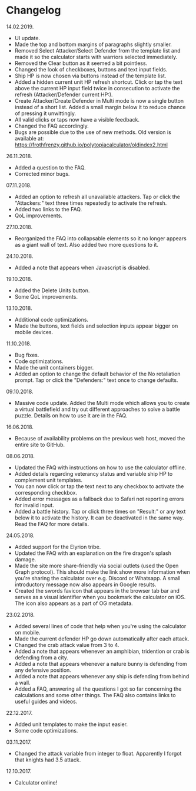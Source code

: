 # Changelog

14.02.2019.
- UI update.
- Made the top and bottom margins of paragraphs slightly smaller.
- Removed Select Attacker/Select Defender from the template list and made it so the calculator starts with warriors selected immediately.
- Removed the Clear button as it seemed a bit pointless.
- Changed the look of checkboxes, buttons and text input fields.
- Ship HP is now chosen via buttons instead of the template list.
- Added a hidden current unit HP refresh shortcut. Click or tap the text above the current HP input field twice in consecution to activate the refresh (Attacker/Defender current HP:).
- Create Attacker/Create Defender in Multi mode is now a single button instead of a short list. Added a small margin below it to reduce chance of pressing it unwittingly.
- All valid clicks or taps now have a visible feedback.
- Changed the FAQ accordingly.
- Bugs are possible due to the use of new methods. Old version is available at: https://frothfrenzy.github.io/polytopiacalculator/oldindex2.html

26.11.2018.
- Added a question to the FAQ.
- Corrected minor bugs.

07.11.2018.
- Added an option to refresh all unavailable attackers. Tap or click the "Attackers:" text three times repeatedly to activate the refresh.
- Added two links to the FAQ.
- QoL improvements.

27.10.2018.
- Reorganized the FAQ into collapsable elements so it no longer appears as a giant wall of text. Also added two more questions to it.

24.10.2018.
- Added a note that appears when Javascript is disabled.

19.10.2018.
- Added the Delete Units button.
- Some QoL improvements.

13.10.2018.
- Additional code optimizations.
- Made the buttons, text fields and selection inputs appear bigger on mobile devices.

11.10.2018.
- Bug fixes.
- Code optimizations.
- Made the unit containers bigger.
- Added an option to change the default behavior of the No retaliation prompt. Tap or click the "Defenders:" text once to change defaults.

09.10.2018.
- Massive code update. Added the Multi mode which allows you to create a virtual battlefield and try out different approaches to solve a battle puzzle. Details on how to use it are in the FAQ.

16.06.2018.
- Because of availability problems on the previous web host, moved the entire site to GitHub.

08.06.2018.
- Updated the FAQ with instructions on how to use the calculator offline.
- Added details regarding veterancy status and variable ship HP to complement unit templates.
- You can now click or tap the text next to any checkbox to activate the corresponding checkbox.
- Added error messages as a fallback due to Safari not reporting errors for invalid input.
- Added a battle history. Tap or click three times on "Result:" or any text below it to activate the history. It can be deactivated in the same way. Read the FAQ for more details.

24.05.2018.
- Added support for the Elyrion tribe.
- Updated the FAQ with an explanation on the fire dragon's splash damage.
- Made the site more share-friendly via social outlets (used the Open Graph protocol). This should make the link show more information when you're sharing the calculator over e.g. Discord or Whatsapp. A small introductory message now also appears in Google results.
- Created the swords favicon that appears in the browser tab bar and serves as a visual identifier when you bookmark the calculator on iOS. The icon also appears as a part of OG metadata.

23.02.2018.
- Added several lines of code that help when you're using the calculator on mobile.
- Made the current defender HP go down automatically after each attack.
- Changed the crab attack value from 3 to 4.
- Added a note that appears whenever an amphibian, tridention or crab is defending from a city.
- Added a note that appears whenever a nature bunny is defending from any defensive position.
- Added a note that appears whenever any ship is defending from behind a wall.
- Added a FAQ, answering all the questions I got so far concerning the calculations and some other things. The FAQ also contains links to useful guides and videos.

22.12.2017.
- Added unit templates to make the input easier.
- Some code optimizations.

03.11.2017.
- Changed the attack variable from integer to float. Apparently I forgot that knights had 3.5 attack.

12.10.2017.
- Calculator online!

